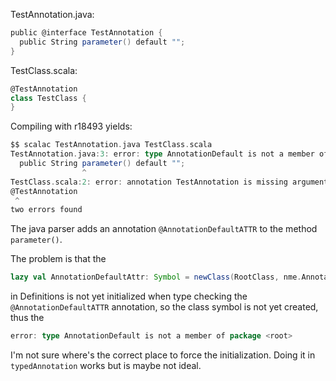 TestAnnotation.java:
```scala
public @interface TestAnnotation {
  public String parameter() default "";
}
```
TestClass.scala:
```scala
@TestAnnotation
class TestClass {
}
```
Compiling with r18493 yields:
```scala
$$ scalac TestAnnotation.java TestClass.scala
TestAnnotation.java:3: error: type AnnotationDefault is not a member of package <root>
  public String parameter() default "";
                ^
TestClass.scala:2: error: annotation TestAnnotation is missing argument parameter
@TestAnnotation
 ^
two errors found
```
The java parser adds an annotation `@AnnotationDefaultATTR` to the method `parameter()`.

The problem is that the
```scala
lazy val AnnotationDefaultAttr: Symbol = newClass(RootClass, nme.AnnotationDefaultATTR)
```
in Definitions is not yet initialized when type checking the `@AnnotationDefaultATTR` annotation, so the class symbol is not yet created, thus the
```scala
error: type AnnotationDefault is not a member of package <root>
```

I'm not sure where's the correct place to force the initialization. Doing it in `typedAnnotation` works but is maybe not ideal.
